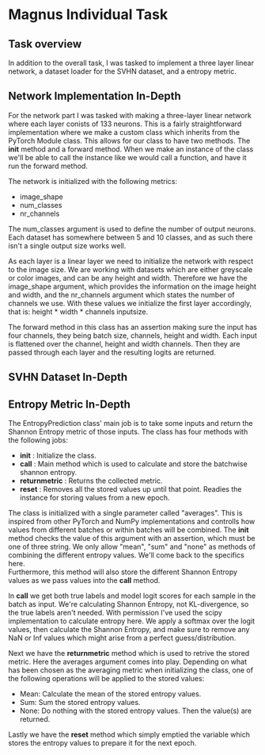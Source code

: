 Magnus Individual Task
======================

## Task overview
In addition to the overall task, I was tasked to implement a three layer linear network, a dataset loader for the SVHN dataset, and a entropy metric.

## Network Implementation In-Depth
For the network part I was tasked with making a three-layer linear network where each layer conists of 133 neurons. This is a fairly straightforward implementation where we make a custom class which inherits from the PyTorch Module class. This allows for our class to have two methods. The __init__ method and a forward method. When we make an instance of the class we'll be able to call the instance like we would call a function, and have it run the forward method. 

The network is initialized with the following metrics: 
* image_shape
* num_classes
* nr_channels

The num_classes argument is used to define the number of output neurons. Each dataset has somewhere between 5 and 10 classes, and as such there isn't a single output size works well. 

As each layer is a linear layer we need to initialize the network with respect to the image size. We are working with datasets which are either greyscale or color images, and can be any height and width. Therefore we have the image_shape argument, which provides the information on the image height and width, and the nr_channels argument which states the number of channels we use. With these values we initialize the first layer accordingly, that is: height * width * channels inputsize. 

The forward method in this class has an assertion making sure the input has four channels, they being batch size, channels, height and width. 
Each input is flattened over the channel, height and width channels. Then they are passed through each layer and the resulting logits are returned.


## SVHN Dataset In-Depth




## Entropy Metric In-Depth

The EntropyPrediction class' main job is to take some inputs and return the Shannon Entropy metric of those inputs. The class has four methods with the following jobs: 
* __init__ : Initialize the class.
* __call__ : Main method which is used to calculate and store the batchwise shannon entropy.
* __returnmetric__ : Returns the collected metric. 
* __reset__ : Removes all the stored values up until that point. Readies the instance for storing values from a new epoch. 

The class is initialized with a single parameter called "averages". This is inspired from other PyTorch and NumPy implementations and controlls how values from different batches or within batches will be combined. The __init__ method checks the value of this argument with an assertion, which must be one of three string. We only allow "mean", "sum" and "none" as methods of combining the different entropy values. We'll come back to the specifics here.  
Furthermore, this method will also store the different Shannon Entropy values as we pass values into the __call__ method. 

In __call__ we get both true labels and model logit scores for each sample in the batch as input. We're calculating Shannon Entropy, not KL-divergence, so the true labels aren't needed. 
With permission I've used the scipy implementation to calculate entropy here. We apply a softmax over the logit values, then calculate the Shannon Entropy, and make sure to remove any NaN or Inf values which might arise from a perfect guess/distribution.

Next we have the __returnmetric__ method which is used to retrive the stored metric. Here the averages argument comes into play. 
Depending on what has been chosen as the averaging metric when initializing the class, one of the following operations will be applied to the stored values:
* Mean: Calculate the mean of the stored entropy values.
* Sum: Sum the stored entropy values.
* None: Do nothing with the stored entropy values. 
Then the value(s) are returned. 

Lastly we have the __reset__ method which simply emptied the variable which stores the entropy values to prepare it for the next epoch. 